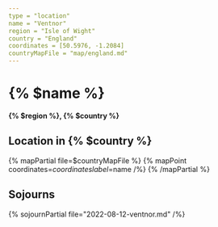```yaml
---
type = "location"
name = "Ventnor"
region = "Isle of Wight"
country = "England"
coordinates = [50.5976, -1.2084]
countryMapFile = "map/england.md"
---
```


# {% $name %}

**{% $region %}, {% $country %}**

## Location in {% $country %}

{% mapPartial file=$countryMapFile %}
  {% mapPoint coordinates=$coordinates label=$name /%}
{% /mapPartial %}

## Sojourns

{% sojournPartial file="2022-08-12-ventnor.md" /%}
